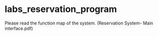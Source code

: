 # labs_reservation_program
Please read the function map of the system. (Reservation System- Main interface.pdf)
